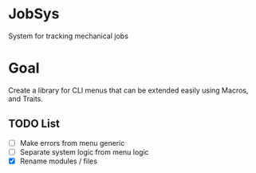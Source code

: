 # JobSys

System for tracking mechanical jobs

# Goal

Create a library for CLI menus that can be extended easily using Macros, and Traits.


## TODO List
- [ ] Make errors from menu generic
- [ ] Separate system logic from menu logic
- [X] Rename modules / files